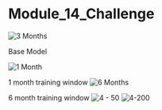 # Module_14_Challenge


![3 Months](https://user-images.githubusercontent.com/88631837/143811894-f920f2de-7a95-48e7-8b27-dfb01b0f3241.png)

Base Model


![1 Month](https://user-images.githubusercontent.com/88631837/143811898-7b1dc456-85ec-45b5-9f99-13bf52efb396.png)

1 month training window
![6 Months](https://user-images.githubusercontent.com/88631837/143811902-d2eda761-df99-4c23-8143-27d81ae82474.png)

6 month training window
![4 - 50](https://user-images.githubusercontent.com/88631837/143811907-24a9b115-f7c2-4811-80a7-d44040078ad3.png)
![4-200](https://user-images.githubusercontent.com/88631837/143811908-1941f6e4-0976-49b8-82fb-14939559485c.png)
